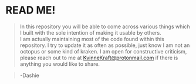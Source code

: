 # READ ME!
> In this repository you will be able to come across various things which I built with the sole intention of making it usable by others.  
>I am actually maintaining most of the code found within this repository.  I try to update it as often as possible, just know I am not an octopus or some kind of kraken. 
>I am open for constructive criticism, please reach out to me at KvinneKraft@protonmail.com if there is anything you would like to share. 

>-Dashie
